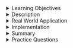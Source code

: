 
<details><summary>Learning Objectives</summary>
<br>

After completing this module, associates should be able to:

- Define Story Pointing
- Explain how the Fibonacci Sequence is used to calculate story points.
</details>
<details><summary>Description</summary>

### Agile Stories: A Refresher

Before we talk about story points in Agile, let’s remind ourselves what stories are in the Agile context.

A story is a simple, general explanation of a specific software feature. Stories are created from the customer or end-user’s perspective and show how the particular software feature will benefit the customer.

Here’s an example of a story: “I manage a small accounting team at work, and I need a way for us to easily share spreadsheets in real-time while being able to communicate with each other simultaneously.”



### What are Story Points?

Story points (SP) are a type of comparative measurement unit. They are used by agile teams to provide estimates of the total amount of work required to completely implement items from the product backlog, or user stories. As a result, estimating story points actually entails estimating work and giving each backlog item a point value.

Put another way, it’s a numeric value that helps the development team understand the effort required to complete a story. The team assigns story points based on the work's complexity, amount, and uncertainty. 

Story points in Agile are abstract measurements that developers use instead of hours. Points are relative values, so a story with a value of four is twice as hard as a story with a value of two. The actual numbers don’t matter — you could assign values between 1,000,000 and 5,000,000 if you want. Instead, you want to give the team an idea of the story’s relative difficulty. Story points tell you how much effort a given story will take to resolve.



### Story Points vary depending on:

1. **The team and individual member**:

To the relative character of story points, there is an additional dimension: the effectiveness of the team responsible for estimations. One person differs from another based on a variety of criteria, including skill level, experience, and familiarity with specific duties. Accordingly, a backlog item may be worth five points for one side and only three for another. The same holds true for individual team members; junior and senior will likewise view the "size" of the effort required for a particular activity in various ways.

2. **Another Value**:

Because a story point may only exist in relation to another value, it is a relative unit. For example, if a task requires two narrative points to finish, it represents twice as much work as a task that just requires one story point. Comparably, a task estimated at one story point will require one-third the effort compared to a task assessed at three story points. To express the effort, you might utilize Fibonacci sequence values rather than linear 1 and 2. It is up to you and your group which option you choose. Rather than the exact numbers you allocate to Agile story points, what counts most is the ratio between the story points and the relative values.

### What is a Burndown Chart?

An illustration of a team's progress through a customer's user stories in project management is provided by a burndown chart. Using an agile sprint or iteration, this tool records a feature's description from the viewpoint of the end user and compares the total effort to the amount of work.

In order to depict the past and future of the project, the amount of work still to be done is displayed on a vertical axis, and the amount of time since the project's start is displayed horizontally. As it is updated frequently for accuracy, the burndown chart is visible to all members of the agile project management team.

### Types of Burndown Charts:

There are two burndown chart variants:

1. **A Sprint Burndown**: A sprint burndown shows the amount of work left in the iteration.
2. **A Product Burndown**: A product burndown shows the amount of work left on the project plan.



### What is Fibonacci Agile Estimation?

Agile estimation refers to a way of quantifying the effort needed to complete a development task. Many agile teams use story points as the unit to score their tasks. The higher the number of points, the more effort the team believes the task will take.

The Fibonacci sequence is one popular scoring scale for estimating agile story points. In this sequence, each number is the sum of the previous two in the series. The Fibonacci sequence goes as follows: 0, 1, 1, 2, 3, 5, 8, 13, 21, 34, 55, 89… and so on.

Fibonacci agile estimation refers to using this sequence as the scoring scale when estimating the effort of agile development tasks.



### Why Use the Fibonacci Sequence for Agile Estimation?

Agile consultant Mike Cohn uses a helpful metaphor to explain why the Fibonacci sequence works well for estimating story points.

In his article on Fibonacci agile estimation, Cohn asks us to imagine holding a one-kilogram weight (2.2 pounds) in one hand and a two-kilogram weight (4.4 pounds) in the other. Without looking, could we determine which hand had a more substantial weight? Yes, easily. One is twice as heavy as the other.

But if those two weights were 20kg and 21kg, Cohn explains, we’d have more difficulty knowing which was heavier. In both scenarios, the difference in weight is one kilogram. But as we get into 20kg territory (45 pounds), the difference in the weights will need to be greater so that our brains can perceive it.

This is why Cohn recommends using the Fibonacci sequence for estimating agile story points. The numbers your team can choose from takes larger jumps as the sequence progresses, but they grow at a consistent rate — each number representing about a 60% jump. Cohn points out that even as the numbers get huge, our brains can still perceive the difference if the next number is 60% greater than the previous one.



### How Does Fibonacci Agile Estimation Work in Practice?

Imagine your team wanted to estimate the effort needed to build a new widget in your app. Everyone agreed that this task would rate a high level of difficulty and take a long time to complete it.

But now imagine your team used a linear, even-number scoring scale for story point estimation: 2, 4, 6, 8, 10… up to 50. Even if everyone agreed this new widget would be on the high end of the point scale, could you all agree whether to assign it 42 points? How about 46? Or 48?

As the numbers get higher on this scoring scale, you will find it more difficult to determine the right number because there are too many options, and the numbers at the high end aren’t distinct enough from each other.

Moreover, remember that the goal with these story points is only to estimate the level of effort. There is no reason to try to zero in on the perfect story-point score. These numbers are just a guide to help your team gauge how much time a task will take and how many resources you will need to devote to it. This is why no viable agile estimation scale uses decimals.

If your team was using the Fibonacci sequence to estimate the effort to develop this new widget, you would have only a few numbers to choose from at the top end of the scale: 34, 55, or 89. (This is where your Fibonacci agile scale would stop.)

If you do the math, you’ll see Cohn is correct that each of these numbers jumps about 60% above the previous one in the sequence. And as you can see, it would be much easier to reach a consensus on whether your widget represented a 34-point task, or 55 points, or 89.
</details>
<details><summary>Real World Application</summary>

### Why Should Teams Use Story Points in Agile?

Story points in Agile benefit development teams and product owners alike.

The effort is the result of several things coming together, and your team needs to take those into account when estimating story points. They consist of:

1. **Amount of work**: Since more work requires more effort, more work equates to more story points.
2. **Work's complexity**: An effort's level of difficulty can have a big impact.
3. **Uncertainties and risks**: Your team may need to make further efforts to handle potential risks, such as unclear requirements, legacy code lacking automated tests, and external stakeholders.

Stories points are also relative, so over time, repetition may have a role in determining how much weight you give certain actions. As a result, the "size" of the finished project will also depend on how experienced your team is with handling equivalent or related jobs.

The benefits to development teams can also vary:  


Benefits for development teams:

- The team gets a better grasp of what’s required of them, making it easier to develop a sound implementation strategy.

- The team won’t over plan, so they have a better chance of finishing an increment.

- The team knows how much to plan in a sprint, thereby letting them work at a sustainable pace.

- The team can create a reasonable estimate without having to commit to a specific timeframe.



Benefits for product owners:

- They can better assess an item’s return on investment (ROI) or the value for the money.

- Owners can better understand the technical risk associated with their more oversized items.

- They can better forecast the product’s longer-term delivery.


However, team members should be careful to avoid some common pitfalls:

- Don’t give story points to small tasks that the team can easily estimate timewise.

- Story point creation is a team effort, not a one-person show. Make sure the team stays engaged, and everyone contributes.

- Don’t average story points.

- Don’t let one variable influence the entire process — story points measure the whole picture (e.g., risk, complexity, uncertainty).



### Who Uses a Burndown Chart?

Team managers use burndown charts as a way to see the overall progress of the project and the work remaining. Developers may also use burndown charts to measure progress or to show the team what’s left to do in an Agile sprint.

Managers tend to track high-level requirements, while developers tend to track specific tasks. This is because managers will need a higher-level summary but the developers will want the specific tickets or tasks that are associated with satisfying those requirements.

### Components of a Burndown Chart:

Although the specifics can vary, it’s common to see the below sections of a burndown chart.


**Axes**:

* **The horizontal axis (X-axis)**: The X-axis typically tracks the time remaining until the project’s deadline.
* **The vertical axis (Y-axis)**: The Y-axis will track the amount of work remaining in the project. This will use different measurements depending on the project and what is being tracked. Some examples of measurement of progress are the number of Jira tickets there are left to complete, how many tasks need to be finished and how many requirements are left to satisfy.



### Ideal Work Remaining Line:

The ideal work remaining line, as its name implies, shows the amount of work that a team has left to complete under ideal circumstances at a given point in the project or sprint. Project managers estimate this baseline and draw a straight line across the burndown chart using historical data. There should always be a negative slope on the optimal work remaining line.



### Actual Work Remaining Line:

The real work remaining line shows the amount of work that a team has left to do at any given stage of the project. This is a realistic representation of the team's performance as opposed to an estimate, like the ideal work remaining line. As the team moves forward and finishes user stories, a boundary is established. Since teams work at varying speeds to finish projects, actual work remaining lines are typically not straight.


</details>
<details><summary>Implementation</summary> 

## Estimating with Story Points:

### How are story points calculated? 

Story points are essentially determined by comparing a project's features to those of a prior, comparable project. With this kind of approach, the team can comprehend the complexity of a given feature. They can also use it to assign a number that represents a specific feature effort.

**What happens if this is the team's first time estimating effort?**

A team must choose a baseline tale in such a situation. It doesn't have to be the tiniest one; just something that all the team members can relate to. After establishing the baseline tale, the group can start estimating story points by contrasting them with the baseline.

Let’s illustrate this approach using Circles as a simple example.

![Story Point Illistration](images/SP_and_BDC.png)

Circle A is clearly the smallest one. B is about double the size of A. Whereas C is roughly four, maybe five times bigger than A, and two times bigger than B. Here, we do not have precise absolute values to assign to each circle. Please note that exact absolute values were not provided, but the sizes were determined relative to Circle A as the baseline.

The following video can provide you with additional insight into agile story points:

[Agile Story Points](https://www.youtube.com/watch?v=5wc8fQn1Y_g)

### Story Points Sizing:

With an agile methodology, teams work with user stories rather than circles. Teams are able to assess the relative size of each user narrative and give them story points by comparing them with one another. Naturally, this approach works with requirements expressed in any other format as well as with user stories.

You may now be asking how the relativity ratio between individual user tales should be scaled. Naturally, there must be a greater disparity between them the larger the user story. If not, it would be challenging to distinguish between objects and estimate how much larger they actually are. Let's use circles once more to demonstrate this idea.  

![Story Point Illistration 2](images/SP_and_BDC2.png)

A and B, as well as B and D, differ significantly from one another. However, if you compare D and E, the differences between them are so slight that it is impossible to determine how much they differ. This is the reason why several Agile relative estimating methods represent narrative point values using various scales, or sizes:


* **Fibonacci sequence**: (0, 1, 1, 2, 3, 5, 8, 13, 21, 34, 55, 89,...), where each number equals the sum of the two numbers before it.
    * **Benefits**:
        * **Non-Linear Scale**: The gaps between consecutive numbers in the Fibonacci sequence increase as the numbers grow. This non-linear scale reflects the uncertainty and variability inherent in estimating the effort or complexity of tasks.
        * **Reflects Relative Sizing**: It emphasizes the relative sizing of tasks rather than an absolute scale, making it suitable for expressing the inherent uncertainty in estimating work.



* **Linear sequence** in which the same amount is added or subtracted to go from one term to the next (e.g., 1, 2, 3, 4, 5; or 3, 6, 9, 12, 15, 18,...
    * **Benefits**:
        * **Simplicity**: Linear sequences provide a straightforward and simple scale. The effort or complexity increases uniformly with each increment.
        * **Ease of Understanding**: It can be easier for some teams, especially those new to agile practices, to work with a linear scale because of its simplicity.

## Considerations for Choosing Between Fibonacci Sequence vs Linear Sequence:

1. **Uncertainty and Non-Linearity**:
    * **Fibonacci**: Recognizes that as tasks become larger, there's often an increasing level of uncertainty and non-linearity in effort.
    * **Linear**: Assumes a more straightforward and linear relationship between the size of a task and the effort required.
2. **Ease of Use**:
    * **Fibonacci**: Some teams find the Fibonacci sequence more intuitive for capturing the relative complexity of tasks, especially when the differences between task sizes are not consistent.
    * **Linear**: Offers simplicity and ease of use, particularly when team members prefer a straightforward progression.
3. **Psychological Factors**:
    * **Fibonacci**: Can sometimes encourage teams to think in terms of general categories rather than precise values, fostering a more flexible mindset.
    * **Linear**: May make it easier for teams to make precise estimates, but could potentially lead to overemphasis on exact values.

Ultimately, the choice between the Fibonacci sequence and a linear sequence depends on the team's preferences, the nature of their work, and their comfort with the chosen scale. Many teams find success with either approach, and some even use hybrid scales that combine elements of both sequences. The key is to establish a scale that works well for the team and facilitates effective estimation and planning.


### How to Use a Burndown Chart in Agile & Scrum:

To plan and carry out projects, agile project management uses agile sprints. These are brief work periods known as sprints, during which a team works to achieve predetermined objectives that were first discussed and decided upon at the sprint planning meeting. Agile project managers find that burndown charts are quite useful since they help them stay on top of remaining work, assess performance against predetermined standards, and rapidly identify any delays. The following are instances of how an agile or scrum project can be managed with the aid of a burndown chart.

* Create a work management baseline to compare planned vs. actual work
* Complete a gap analysis based on discrepancies
* Get information for future sprint planning meetings
* Reallocate resources and manage tasks to complete sprints on time

### How to Create a Burndown Chart?

Summing the Sprint Backlog estimations for each day of the Sprint will allow you to see how much work is left, as seen in this graph. The total quantity of work left in the Sprint Backlog is the amount of work that is still unfinished for each Sprint. Using the daily totals you keep track of, make a graph that illustrates the amount of work left over over time.

### Burndown Chart Example:

* Duration: 5 days
* Sprint Backlog: 8 tasks
* Velocity: 80 available hours



**Step 1** – Create Estimate Effort

Suppose your ideal baseline for using the available hours over the sprint.  So in the simplest for this is the available hours divided by number of days.  In this example, 80 hours over 5 days equating to 16 hours a day. In order to create the project burn-down chart, the data needs to be captured as a daily running total starting with 80 hours than 64 hours left 1 (80 – 16) at end of day, 48 hours left at end of day 2, etc.

### Burndown- Estimate effort:  

| Day	| Effort Remaining|
|-------|-----------------|
|  0	|  80             |
|  1	|  64             |
|  2	|  48             |
|  3	|  32             |
|  4	|  16             |
|  5	|  0              |

**Step 2** – Track Daily Process

The daily progress is then captured in the table against each task.  It is important to remember that the value captured for each day is the estimated effort to complete the task, not the actual effort.  

|Task	  | Hours |Day - 1|Day - 2 |Day - 3	|Day - 4|Day - 5|Total|
|---------|-------|-------|--------|--------|-------|-------|-----|
|Task - 1 |	10	  |  3	  |  2	   | 0	    | 1	    | 4	    | 10  |
|Task - 2 |	10	  |  3	  |  2	   | 0	    | 1	    | 4	    | 10  |
|Task - 3 |	10	  |  3	  |  2	   | 0	    | 1	    | 4	    | 10  |
|Task - 4 |	10	  |  3	  |  2	   | 0	    | 1	    | 4	    | 10  |
|Task - 5 |	10	  |  3	  |  2	   | 0	    | 1	    | 4	    | 10  |
|Task - 6 |	10	  |  3	  |  2	   | 0	    | 1	    | 4	    | 10  |
|Task - 7 |	10	  |  3	  |  2	   | 0	    | 1	    | 4	    | 10  |
|Task - 8 |	10	  |  3	  |  2	   | 0	    | 1	    | 4	    | 10  |

**Step 3** – Compute the Actual Effort

The total remaining effort needs to be captured at the end of each day.  This is the total (sum) of all of the estimated time remaining at the end of each day.  

|Days|	Actual Effort |	Effort Remaining|
|----|----------------|-----------------|
|0	 |80	          |80               |
|1	 |56	          |64               |
|2	 |40	          |48               |
|3 	 |40	          |32               |
|4	 |32	          |16               |
|5	 |0	              |0                |

**Step 4** – Obtain the Final Dataset

When the data is available, the project burn-down chart can be created.  This is relatively simple using the line chart option available within Excel.  

|Days|	Actual Effort |	Effort Remaining|
|----|----------------|-----------------|
|0	 |80	          |80               |
|1	 |56	          |64               |
|2	 |40	          |48               |
|3 	 |40	          |32               |
|4	 |32	          |16               |
|5	 |0	              |0                |

Highlight the summary table that contains the daily total for baseline effort and estimated effort.  You should also capture the heading of time period (Day 0, Day 1, etc).

**Step 5** – Plot the Burndown using the Dataset

It is very simple to create a project burn-down chart as following, as long as you know what data you are tracking.

### Burndown chart example:
![Burndown Chart Example](images/SP_and_BDC3.png)
</details>
<details><summary>Summary</summary> 
<br>

- Story points are units of measurement used to determine how much effort is required to complete a product backlog item or any other piece of work. 

  - The team assigns story points based on the work's complexity, amount, and uncertainty.

- Story Points are a numeric value that helps the development team understand how challenging the story is.

- The Fibonacci sequence is one popular scoring scale for estimating agile story points. 

  - In this sequence, each number is the sum of the previous two in the series. 

  - The Fibonacci sequence goes as follows: 1, 1, 2, 3, 5, 8, 13, 21, 34, 55, 89… and so on.

  - Each of these numbers jumps about 60% above the previous one in the sequence after the first few terms which makes the sequence ideal for assigning story points since numbers on the high end are more distinct.
</details>
<details><summary>Practice Questions</summary>

[Practice Questions](./Quiz.gift)</details>
